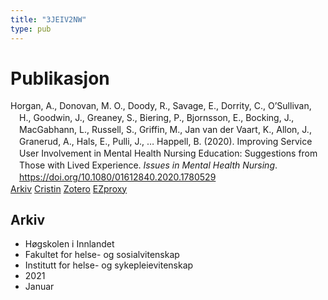 ```yaml
---
title: "3JEIV2NW"
type: pub
---
```

<h1>Publikasjon</h1>
<article id="csl-bib-container-3JEIV2NW" class="csl-bib-container">
  <div class="csl-bib-body" style="line-height: 1.35; padding-left: 1em; text-indent:-1em;">
  <div class="csl-entry">Horgan, A., Donovan, M. O., Doody, R., Savage, E., Dorrity, C., O&#x2019;Sullivan, H., Goodwin, J., Greaney, S., Biering, P., Bjornsson, E., Bocking, J., MacGabhann, L., Russell, S., Griffin, M., Jan van der Vaart, K., Allon, J., Granerud, A., Hals, E., Pulli, J., &#x2026; Happell, B. (2020). Improving Service User Involvement in Mental Health Nursing Education: Suggestions from Those with Lived Experience. <i>Issues in Mental Health Nursing</i>. <a href="https://doi.org/10.1080/01612840.2020.1780529">https://doi.org/10.1080/01612840.2020.1780529</a></div>
</div>
  <div class="csl-bib-buttons">
    <a href="#taxonomy-article-3JEIV2NW" class="csl-bib-button">Arkiv</a>
    <a href alt="Cristin URL" class="csl-bib-button">Cristin</a>
    <a href alt="Zotero URL" class="csl-bib-button">Zotero</a>
    <a href="http://ezproxy.inn.no/login?url=https://doi.org/10.1080/01612840.2020.1780529" class="csl-bib-button">EZproxy</a>
  </div>
  <div id="csl-bib-meta-container-3JEIV2NW"></div>
</article>
<div id="csl-bib-meta-3JEIV2NW" class="csl-bib-meta">
  <article id="taxonomy-article-3JEIV2NW" class="taxonomy-article">
    <h1>Arkiv</h1>
    <ul>
      <li>Høgskolen i Innlandet</li>
      <li>Fakultet for helse- og sosialvitenskap</li>
      <li>Institutt for helse- og sykepleievitenskap</li>
      <li>2021</li>
      <li>Januar</li>
    </ul>
  </article>
</div>

